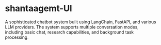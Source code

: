 # shantaagemt-UI
A sophisticated chatbot system built using LangChain, FastAPI, and various LLM providers. The system supports multiple conversation modes, including basic chat, research capabilities, and background task processing.
